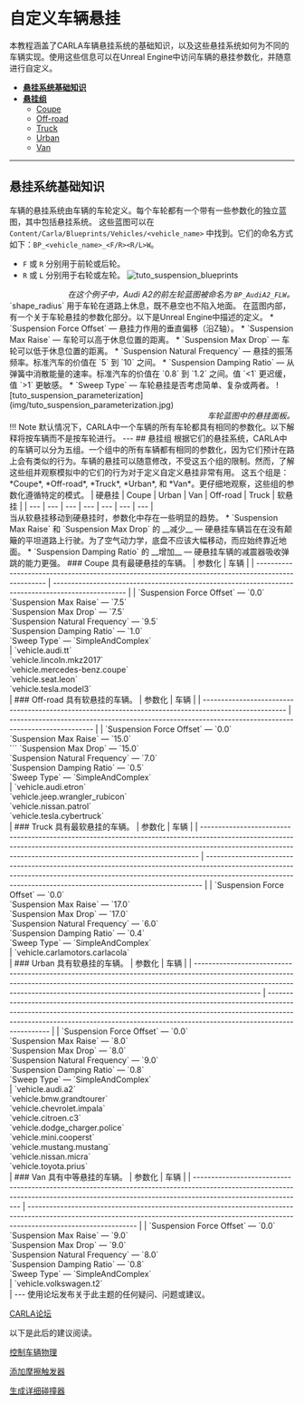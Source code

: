 # 自定义车辆悬挂
本教程涵盖了CARLA车辆悬挂系统的基础知识，以及这些悬挂系统如何为不同的车辆实现。使用这些信息可以在Unreal Engine中访问车辆的悬挂参数化，并随意进行自定义。
*   [__悬挂系统基础知识__](#悬挂系统基础知识)
*   [__悬挂组__](#悬挂组)
    *   [Coupe](#coupe)
    *   [Off-road](#off-road)
    *   [Truck](#truck)
    *   [Urban](#urban)
    *   [Van](#van)
---
## 悬挂系统基础知识
车辆的悬挂系统由车辆的车轮定义。每个车轮都有一个带有一些参数化的独立蓝图，其中包括悬挂系统。
这些蓝图可以在 `Content/Carla/Blueprints/Vehicles/<vehicle_name>` 中找到。它们的命名方式如下：`BP_<vehicle_name>_<F/R><R/L>W`。
*   `F` 或 `R` 分别用于前轮或后轮。
*   `R` 或 `L` 分别用于右轮或左轮。
![tuto_suspension_blueprints](img/tuto_suspension_blueprints.jpg)
<div style="text-align: right"><i>在这个例子中，Audi A2的前左轮蓝图被命名为 <code>BP_AudiA2_FLW</code>。</i></div>
`shape_radius` 用于车轮在道路上休息，既不悬空也不陷入地面。
在蓝图内部，有一个关于车轮悬挂的参数化部分。以下是Unreal Engine中描述的定义。
*   `Suspension Force Offset` — 悬挂力作用的垂直偏移（沿Z轴）。
*   `Suspension Max Raise` — 车轮可以高于休息位置的距离。
*   `Suspension Max Drop` — 车轮可以低于休息位置的距离。
*   `Suspension Natural Frequency` — 悬挂的振荡频率。标准汽车的价值在 `5` 到 `10` 之间。
*   `Suspension Damping Ratio` — 从弹簧中消散能量的速率。标准汽车的价值在 `0.8` 到 `1.2` 之间。值 `<1` 更迟缓，值 `>1` 更敏感。
*   `Sweep Type` — 车轮悬挂是否考虑简单、复杂或两者。
![tuto_suspension_parameterization](img/tuto_suspension_parameterization.jpg)
<div style="text-align: right"><i>车轮蓝图中的悬挂面板。</i></div>
!!! Note
    默认情况下，CARLA中一个车辆的所有车轮都具有相同的参数化。以下解释将按车辆而不是按车轮进行。
---
## 悬挂组
根据它们的悬挂系统，CARLA中的车辆可以分为五组。一个组中的所有车辆都有相同的参数化，因为它们预计在路上会有类似的行为。车辆的悬挂可以随意修改，不受这五个组的限制。然而，了解这些组并观察模拟中的它们的行为对于定义自定义悬挂非常有用。
这五个组是：*Coupe*, *Off-road*, *Truck*, *Urban*, 和 *Van*。更仔细地观察，这些组的参数化遵循特定的模式。
| 硬悬挂 | Coupe | Urban | Van | Off-road | Truck | 软悬挂 |
| --- | --- | --- | --- | --- | --- | --- |
<br>
当从软悬挂移动到硬悬挂时，参数化中存在一些明显的趋势。
*   `Suspension Max Raise` 和 `Suspension Max Drop` 的 __减少__ — 硬悬挂车辆旨在在没有颠簸的平坦道路上行驶。为了空气动力学，底盘不应该大幅移动，而应始终靠近地面。
*   `Suspension Damping Ratio` 的 __增加__ — 硬悬挂车辆的减震器吸收弹跳的能力更强。
### Coupe
具有最硬悬挂的车辆。
| 参数化 | 车辆 |
| -------------------------------------------------------------------------------------------------- | -------------------------------------------------------------------------------------------------- |
| `Suspension Force Offset` — `0.0`<br>`Suspension Max Raise` — `7.5`<br>`Suspension Max Drop` — `7.5`<br>`Suspension Natural Frequency` — `9.5`<br>`Suspension Damping Ratio` — `1.0`<br>`Sweep Type` — `SimpleAndComplex`<br> | `vehicle.audi.tt`<br>`vehicle.lincoln.mkz2017`<br>`vehicle.mercedes-benz.coupe`<br>`vehicle.seat.leon`<br>`vehicle.tesla.model3`<br> |
### Off-road
具有软悬挂的车辆。
| 参数化 | 车辆 |
| ----------------------------------------------------------------------------------------------------- | ----------------------------------------------------------------------------------------------------- |
| `Suspension Force Offset` — `0.0`<br>`Suspension Max Raise` — `15.0`<br>```
`Suspension Max Drop` — `15.0`<br>`Suspension Natural Frequency` — `7.0`<br>`Suspension Damping Ratio` — `0.5`<br>`Sweep Type` — `SimpleAndComplex`<br> | `vehicle.audi.etron`<br>`vehicle.jeep.wrangler_rubicon`<br>`vehicle.nissan.patrol`<br>`vehicle.tesla.cybertruck`<br> |
### Truck
具有最软悬挂的车辆。
| 参数化 | 车辆 |
| ----------------------------------------------------------------------------------------------------------------------------------------------------------------------------------------------------------------------------------------- | ----------------------------------------------------------------------------------------------------------------------------------------------------------------------------------------------------------------------------------------- |
| `Suspension Force Offset` — `0.0`<br>`Suspension Max Raise` — `17.0`<br>`Suspension Max Drop` — `17.0`<br>`Suspension Natural Frequency` — `6.0`<br>`Suspension Damping Ratio` — `0.4`<br>`Sweep Type` — `SimpleAndComplex`<br> | `vehicle.carlamotors.carlacola`<br> |
### Urban
具有软悬挂的车辆。
| 参数化 | 车辆 |
| ------------------------------------------------------------------------------------------------------------------------------------------------------------------------------------------------------------------------------------------------------------ | ------------------------------------------------------------------------------------------------------------------------------------------------------------------------------------------------------------------------------------------------------------ |
| `Suspension Force Offset` — `0.0`<br>`Suspension Max Raise` — `8.0`<br>`Suspension Max Drop` — `8.0`<br>`Suspension Natural Frequency` — `9.0`<br>`Suspension Damping Ratio` — `0.8`<br>`Sweep Type` — `SimpleAndComplex`<br> | `vehicle.audi.a2`<br>`vehicle.bmw.grandtourer`<br>`vehicle.chevrolet.impala`<br>`vehicle.citroen.c3`<br>`vehicle.dodge_charger.police`<br>`vehicle.mini.cooperst`<br>`vehicle.mustang.mustang`<br>`vehicle.nissan.micra`<br>`vehicle.toyota.prius`<br> |
### Van
具有中等悬挂的车辆。
| 参数化 | 车辆 |
| ------------------------------------------------------------------------------------------------------------------------------------------------------------------------------------------ | ------------------------------------------------------------------------------------------------------------------------------------------------------------------------------------------ |
| `Suspension Force Offset` — `0.0`<br>`Suspension Max Raise` — `9.0`<br>`Suspension Max Drop` — `9.0`<br>`Suspension Natural Frequency` — `8.0`<br>`Suspension Damping Ratio` — `0.8`<br>`Sweep Type` — `SimpleAndComplex`<br> | `vehicle.volkswagen.t2`<br> |
---
使用论坛发布关于此主题的任何疑问、问题或建议。
<div class="build-buttons">
<p>
<a href="https://github.com/carla-simulator/carla/discussions/" target="_blank" class="btn btn-neutral" title="前往CARLA论坛">
CARLA论坛</a>
</p>
</div>
以下是此后的建议阅读。
<div class="build-buttons">
<p>
<a href="../tuto_G_control_vehicle_physics" target="_blank" class="btn btn-neutral" title="设置车辆物理的运行时变化。">
控制车辆物理</a>
</p>
<p>
<a href="../tuto_G_add_friction_triggers" target="_blank" class="btn btn-neutral" title="定义车轮的动态盒触发器。">
添加摩擦触发器</a>
</p>
<p>
<a href="../tuto_D_generate_colliders" target="_blank" class="btn btn-neutral" title="为车辆创建详细的碰撞器">
生成详细碰撞器</a>
</p>
</div>

